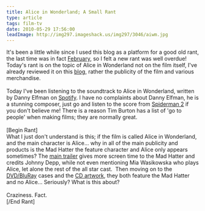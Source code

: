 ```yaml
---
title: Alice in Wonderland; A Small Rant
type: article
tags: film-tv
date: 2010-05-29 17:56:00
leadImage: http://img297.imageshack.us/img297/3046/aiwm.jpg
---
```


It's been a little while since I used this blog as a platform for a good old rant, the last time was in fact <a href="http://www.jamesdoc.co.uk/2010/02/become-fan-and-get-insert-product-free.html">February</a>, so I felt a new rant was well overdue! Today's rant is on the topic of Alice in Wonderland not on the film itself, I've already reviewed it on this <a href="http://www.jamesdoc.co.uk/2010/03/alice-in-wonderland-film-review.html">blog</a>, rather the publicity of the film and various merchandise.<br /><br />Today I've been listening to the soundtrack to Alice in Wonderland, written by Danny Elfman on <a href="http://open.spotify.com/album/4HcpykTFR8ZfyyrOX9jNJo">Spotify</a>. I have no complaints about Danny Elfman, he is a stunning composer, just go and listen to the score from <a href="http://open.spotify.com/album/1ewzcnxwhekq50IMd864PW">Spiderman 2</a> if you don't believe me! There is a reason Tim Burton has a list of 'go to people' when making films; they are normally great.<br /><br />[Begin Rant]<br />What I just don't understand is this; if the film is called Alice in Wonderland, and the main character is Alice... why in all of the main publicity and products is the Mad Hatter the feature character and Alice only appears sometimes? The <a href="https://www.youtube.com/watch?v=pMiCJefpn9Q">main trailer</a> gives more screen time to the Mad Hatter and credits Johnny Depp, while not even mentioning&nbsp;Mia Wasikowska who plays Alice, let alone&nbsp;the rest of the all star cast. &nbsp;Then moving on to the <a href="http://www.play.com/DVD/Blu-ray/4-/9769895/Alice-In-Wonderland-DoublePlay-Pack/Product.html">DVD/BluRay</a> cases and the <a href="http://www.play.com/Music/CD/4-/13562291/Danny-Elfman-Alice-In-Wonderland-Original-Soundtrack/Product.html">CD artwork</a>, they both feature the Mad Hatter and no Alice... Seriously? What is this about?<br /><br />Craziness. Fact.<br />[/End Rant]

